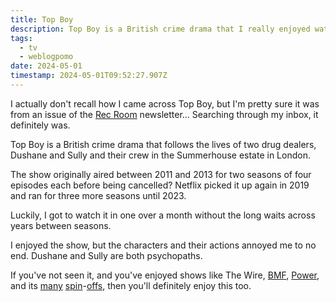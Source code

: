 ```yaml
---
title: Top Boy
description: Top Boy is a British crime drama that I really enjoyed watching!
tags:
  - tv
  - weblogpomo
date: 2024-05-01
timestamp: 2024-05-01T09:52:27.907Z
---
```


I actually don't recall how I came across Top Boy, but I'm pretty sure it was from an issue of the [Rec Room](https://thespinoff.co.nz/tags/rec-room) newsletter... Searching through my inbox, it definitely was.

Top Boy is a British crime drama that follows the lives of two drug dealers, Dushane and Sully and their crew in the Summerhouse estate in London. 

The show originally aired between 2011 and 2013 for two seasons of four episodes each before being cancelled? Netflix picked it up again in 2019 and ran for three more seasons until 2023.

Luckily, I got to watch it in one over a month without the long waits across years between seasons.

I enjoyed the show, but the characters and their actions annoyed me to no end. Dushane and Sully are both psychopaths.

If you've not seen it, and you've enjoyed shows like The Wire, [BMF](https://en.wikipedia.org/wiki/BMF_(TV_series)), [Power](https://en.wikipedia.org/wiki/Power_(TV_series)), and its [many](https://en.wikipedia.org/wiki/Power_Book_II:_Ghost) [spin](https://en.wikipedia.org/wiki/Power_Book_III:_Raising_Kanan)-[offs](https://en.wikipedia.org/wiki/Power_Book_IV:_Force), then you'll definitely enjoy this too.